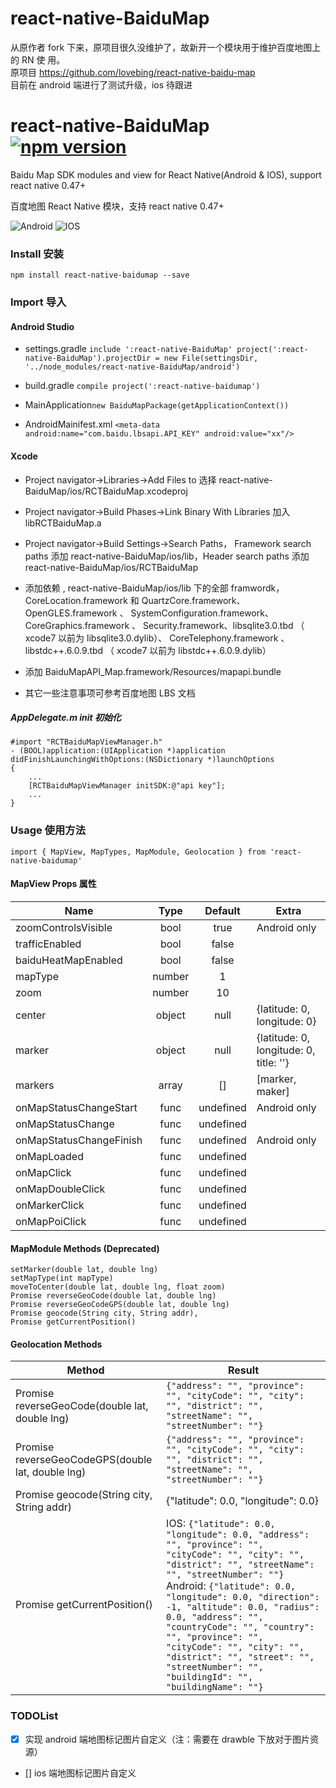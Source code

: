 # react-native-BaiduMap

从原作者 fork 下来，原项目很久没维护了，故新开一个模块用于维护百度地图上的 RN 使
用。</br>原项目 https://github.com/lovebing/react-native-baidu-map </br>目前在
android 端进行了测试升级，ios 待跟进

# react-native-BaiduMap [![npm version](https://img.shields.io/npm/v/react-native-BaiduMap.svg?style=flat)](https://www.npmjs.com/package/react-native-BaiduMap)

Baidu Map SDK modules and view for React Native(Android & IOS), support react
native 0.47+

百度地图 React Native 模块，支持 react native 0.47+

![Android](https://raw.githubusercontent.com/zfn2010/react-native-BaiduMap/master/images/android.jpg)
![IOS](https://raw.githubusercontent.com/zfn2010/react-native-BaiduMap/master/images/ios.jpg)

### Install 安装

    npm install react-native-baidumap --save

### Import 导入

#### Android Studio

* settings.gradle `include ':react-native-BaiduMap'
  project(':react-native-BaiduMap').projectDir = new File(settingsDir,
  '../node_modules/react-native-BaiduMap/android')`

* build.gradle `compile project(':react-native-baidumap')`

* MainApplication`new BaiduMapPackage(getApplicationContext())`
* AndroidMainifest.xml `<meta-data android:name="com.baidu.lbsapi.API_KEY"
  android:value="xx"/>`

#### Xcode

* Project navigator->Libraries->Add Files to 选择
  react-native-BaiduMap/ios/RCTBaiduMap.xcodeproj
* Project navigator->Build Phases->Link Binary With Libraries 加入
  libRCTBaiduMap.a
* Project navigator->Build Settings->Search Paths， Framework search paths 添加
  react-native-BaiduMap/ios/lib，Header search paths 添加
  react-native-BaiduMap/ios/RCTBaiduMap
* 添加依赖 , react-native-BaiduMap/ios/lib 下的全部 framwordk，
  CoreLocation.framework 和 QuartzCore.framework、OpenGLES.framework 、
  SystemConfiguration.framework、CoreGraphics.framework 、
  Security.framework、libsqlite3.0.tbd （ xcode7 以前为 libsqlite3.0.dylib）、
  CoreTelephony.framework 、libstdc++.6.0.9.tbd （ xcode7 以前为
  libstdc++.6.0.9.dylib）
* 添加 BaiduMapAPI_Map.framework/Resources/mapapi.bundle

* 其它一些注意事项可参考百度地图 LBS 文档

##### AppDelegate.m init 初始化

    #import "RCTBaiduMapViewManager.h"
    - (BOOL)application:(UIApplication *)application didFinishLaunchingWithOptions:(NSDictionary *)launchOptions
    {
        ...
        [RCTBaiduMapViewManager initSDK:@"api key"];
        ...
    }

### Usage 使用方法

    import { MapView, MapTypes, MapModule, Geolocation } from 'react-native-baidumap'

#### MapView Props 属性

| Name                    |  Type  |  Default  | Extra                                  |
| ----------------------- | :----: | :-------: | -------------------------------------- |
| zoomControlsVisible     |  bool  |   true    | Android only                           |
| trafficEnabled          |  bool  |   false   |
| baiduHeatMapEnabled     |  bool  |   false   |
| mapType                 | number |     1     |
| zoom                    | number |    10     |
| center                  | object |   null    | {latitude: 0, longitude: 0}            |
| marker                  | object |   null    | {latitude: 0, longitude: 0, title: ''} |
| markers                 | array  |    []     | [marker, maker]                        |
| onMapStatusChangeStart  |  func  | undefined | Android only                           |
| onMapStatusChange       |  func  | undefined |
| onMapStatusChangeFinish |  func  | undefined | Android only                           |
| onMapLoaded             |  func  | undefined |
| onMapClick              |  func  | undefined |
| onMapDoubleClick        |  func  | undefined |
| onMarkerClick           |  func  | undefined |
| onMapPoiClick           |  func  | undefined |

#### MapModule Methods (Deprecated)

    setMarker(double lat, double lng)
    setMapType(int mapType)
    moveToCenter(double lat, double lng, float zoom)
    Promise reverseGeoCode(double lat, double lng)
    Promise reverseGeoCodeGPS(double lat, double lng)
    Promise geocode(String city, String addr),
    Promise getCurrentPosition()

#### Geolocation Methods

| Method                                            | Result                                                                                                                                                                                                                                                                                                                                                                                                                                           |
| ------------------------------------------------- | ------------------------------------------------------------------------------------------------------------------------------------------------------------------------------------------------------------------------------------------------------------------------------------------------------------------------------------------------------------------------------------------------------------------------------------------------ |
| Promise reverseGeoCode(double lat, double lng)    | `{"address": "", "province": "", "cityCode": "", "city": "", "district": "", "streetName": "", "streetNumber": ""}`                                                                                                                                                                                                                                                                                                                              |
| Promise reverseGeoCodeGPS(double lat, double lng) | `{"address": "", "province": "", "cityCode": "", "city": "", "district": "", "streetName": "", "streetNumber": ""}`                                                                                                                                                                                                                                                                                                                              |
| Promise geocode(String city, String addr)         | {"latitude": 0.0, "longitude": 0.0}                                                                                                                                                                                                                                                                                                                                                                                                              |
| Promise getCurrentPosition()                      | IOS: `{"latitude": 0.0, "longitude": 0.0, "address": "", "province": "", "cityCode": "", "city": "", "district": "", "streetName": "", "streetNumber": ""}` Android: `{"latitude": 0.0, "longitude": 0.0, "direction": -1, "altitude": 0.0, "radius": 0.0, "address": "", "countryCode": "", "country": "", "province": "", "cityCode": "", "city": "", "district": "", "street": "", "streetNumber": "", "buildingId": "", "buildingName": ""}` |

### TODOList

* [x] 实现 android 端地图标记图片自定义（注：需要在 drawble 下放对于图片资源）
* [] ios 端地图标记图片自定义
